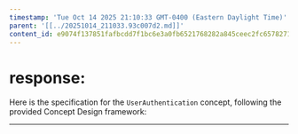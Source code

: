 ```yaml
---
timestamp: 'Tue Oct 14 2025 21:10:33 GMT-0400 (Eastern Daylight Time)'
parent: '[[../20251014_211033.93c007d2.md]]'
content_id: e9074f137851fafbcdd7f1bc6e3a0fb6521768282a845ceec2fc6578271ee1bd
---
```


# response:

Here is the specification for the `UserAuthentication` concept, following the provided Concept Design framework:

***
